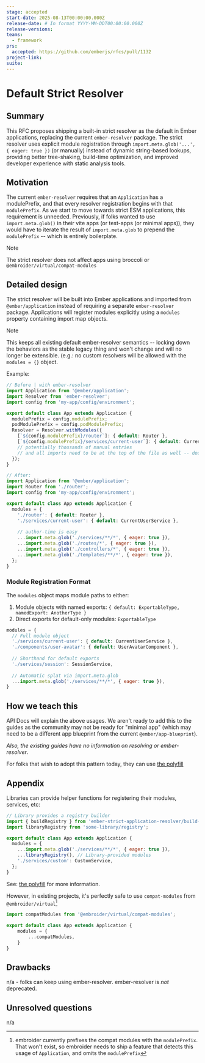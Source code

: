 ```yaml
---
stage: accepted
start-date: 2025-08-13T00:00:00.000Z
release-date: # In format YYYY-MM-DDT00:00:00.000Z
release-versions:
teams:
  - framework
prs:
  accepted: https://github.com/emberjs/rfcs/pull/1132
project-link:
suite: 
---
```


# Default Strict Resolver

## Summary

This RFC proposes shipping a built-in strict resolver as the default in Ember applications, replacing the current `ember-resolver` package. The strict resolver uses explicit module registration through `import.meta.glob('...', { eager: true })` (or manually) instead of dynamic string-based lookups, providing better tree-shaking, build-time optimization, and improved developer experience with static analysis tools.

## Motivation

The current `ember-resolver` requires that an `Application` has a modulePrefix, and that every resolver registration begins with that `modulePrefix`. As we start to move towards strict ESM applications, this requirement is unneeded. Previously, if folks wanted to use `import.meta.glob()` in their vite apps (or test-apps (or minimal apps)), they would have to iterate the result of `import.meta.glob` to prepend the `modulePrefix` -- which is entirely boilerplate.

> [!NOTE]
> The strict resolver does not affect apps using broccoli or `@embroider/virtual/compat-modules`

## Detailed design

The strict resolver will be built into Ember applications and imported from `@ember/application` instead of requiring a separate `ember-resolver` package. Applications will register modules explicitly using a `modules` property containing import map objects.

> [!NOTE]
> This keeps all existing default ember-resolver semantics -- locking down the behaviors as the stable legacy thing and won't change and will no longer be extensible. (e.g.: no custom resolvers will be allowed with the `modules = {}` object.

Example:

```javascript
// Before | with ember-resolver
import Application from '@ember/application';
import Resolver from 'ember-resolver';
import config from 'my-app/config/environment';

export default class App extends Application {
  modulePrefix = config.modulePrefix;
  podModulePrefix = config.podModulePrefix;
  Resolver = Resolver.withModules({
    [`${config.modulePrefix}/router`]: { default: Router },
    [`${config.modulePrefix}/services/current-user`]: { default: CurrentUserService },
    // potentially thousands of manual entries
    // and all imports need to be at the top of the file as well -- doubling the lines per resolver entries
  });
}
```

```javascript
// After: 
import Application from '@ember/application';
import Router from './router';
import config from 'my-app/config/environment';

export default class App extends Application {
  modules = {
    './router': { default: Router },
    './services/current-user': { default: CurrentUserService },
    
    // author-time is easy
    ...import.meta.glob('./services/**/*', { eager: true }),
    ...import.meta.glob('./routes/*', { eager: true }),
    ...import.meta.glob('./controllers/*', { eager: true }),
    ...import.meta.glob('./templates/**/*', { eager: true }),
  };
}
```

### Module Registration Format

The `modules` object maps module paths to either:
1. Module objects with named exports: `{ default: ExportableType, namedExport: AnotherType }`
2. Direct exports for default-only modules: `ExportableType`

```javascript
modules = {
  // Full module object
  './services/current-user': { default: CurrentUserService },
  './components/user-avatar': { default: UserAvatarComponent },
  
  // Shorthand for default exports
  './services/session': SessionService,
  
  // Automatic splat via import.meta.glob
  ...import.meta.glob('./services/**/*', { eager: true }),
}
```


## How we teach this

API Docs will explain the above usages.
We aren't ready to add this to the guides as the community may not be ready for "minimal app" (which may need to be a different app blueprint from the current `@ember/app-blueprint`).

_Also, the existing guides have no information on resolving or ember-resolver_.

For folks that wish to adopt this pattern today, they can use [the polyfill](https://github.com/NullVoxPopuli/ember-strict-application-resolver)

## Appendix


Libraries can provide helper functions for registering their modules, services, etc:

```javascript
// Library provides a registry builder
import { buildRegistry } from 'ember-strict-application-resolver/build-registry';
import libraryRegistry from 'some-library/registry';

export default class App extends Application {
  modules = {
    ...import.meta.glob('./services/**/*', { eager: true }),
    ...libraryRegistry(), // Library-provided modules
    './services/custom': CustomService,
  };
}
```

See: [the polyfill](https://github.com/NullVoxPopuli/ember-strict-application-resolver?tab=readme-ov-file#buildregistry) for more information.

However, in existing projects, it's perfectly safe to use `compat-modules` from `@embroider/virtual`[^pending-embroider-support]

```javascript
import compatModules from '@embroider/virtual/compat-modules';

export default class App extends Application {
    modules = {
        ...compatModules,
    }
}
```

[^pending-embroider-support]: embroider currently prefixes the compat modules with the `modulePrefix`. That won't exist, so embroider needs to ship a feature that detects this usage of `Application`, and omits the `modulePrefix`

## Drawbacks

n/a - folks can keep using ember-resolver. ember-resolver is _not_ deprecated.

## Unresolved questions

n/a
